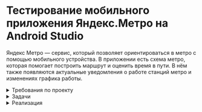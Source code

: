 # Тестирование мобильного приложения Яндекс.Метро на Android Studio



Яндекс Метро — сервис, который позволяет ориентироваться в метро с помощью
мобильного устройства. В приложении есть схема метро, которая помогает
построить маршрут и оценить время в пути. В нём также появляются актуальные
уведомления о работе станций метро и изменениях графика работы.


<details> <summary> Требования по проекту </summary>

#### Макеты 
Макеты расположены по [ссылке](https://www.figma.com/file/RzH5SqcLWrIPnQQW2fmitu/Metro-Dev?node-id=0%3A1)

 #### Архитектура приложения. 
Яндекс Метро — это нативное приложение. Устанавливается на мобильное
устройство пользователя.

#### Поддерживаемые окружения
Поддерживаемые операционные системы: Android 9/10/11/12, iOS 13/14.
Разрешения экранов: 360x640, 375x812, 1080х1920.

#### Интерфейс.
В интерфейсе есть две функциональные области:
- карта метро,
- область ввода станций метро.


#### Карта.

Карта двумерная. Можно перемещать свайпом. Масштабируется пинчем и
спредом.
В стартовом состоянии:
- Если геолокация устройства пользователя определяется в городе с метро, то
активной отмечена станция «Откуда», ближе к которой находится устройство.
- Если геолокация устройства пользователя определяется в городе без метро,
то станция «Откуда» не отмечена.
Как отмечается активная станция — см. на макетах.


#### Построение маршруты.

Маршрут построится, только если заполнить поля «Откуда» и «Куда». Маршруты
на карте интерактивные — пользователь может выбирать тапом станции.

**Пользователь может построить маршрут:**
- **введя название станций в полях «Откуда» и «Куда»;**
- **выбрав станции тапом на карте, если включена опция «Выбор станции
касанием» в настройках;**
- **выбрав ранее построенный маршрут или станцию в истории маршрутов.**


#### Поля ввода «Откуда» и «Куда».

В стартовом состоянии в поле «Откуда»:
- Если геолокация устройства пользователя определяется в городе с метро, то
указана станция, ближе к которой находится устройство.
- Если геолокация устройства пользователя определяется в городе без метро,
то поле пустое.

Пользователь может поменять местами названия станций в полях с помощью
кнопки со стрелочками. Если одно поле пустое, то при нажатии кнопки, название
станции перемещается между полями. Подробнее о работе кнопки при
заполненных полях и построенном маршруте см. в разделе «Информация о
маршруте». В альбомной ориентации поля отображаются в левом нижнем углу, подробнее см. на макетах.


#### Ограничения полей для построения маршрута.

| Название | Тип поля | Возможные значения|Обязательность|
| ----- | :-------: |:-------: |:-------: |
| Откуда  |  текстовое поле |Только буквы русского алфавита, цифры, пробел, тире. Длина не менее 1 и не более 50 символов. Пробелы до и после адреса исчезают при снятии фокуса. Если пользователь соблюдает правила ввода и под введённые символы попадает название станции, то оно отображается для выбора. Если правила не соблюдаются или станций, соответствующих введённым символам, не обнаружилось, станция не отображается. |Да|
| Куда |  текстовое поле |Только буквы русского алфавита, цифры, пробел, тире. Длина не менее 1 и не более 50 символов. Пробелы до и после адреса исчезают при снятии фокуса. Если пользователь соблюдает правила ввода и под введённые символы попадает название станции, то оно отображается для выбора. Если правила не соблюдаются или станций, соответствующих введённым символам, не обнаружилось, станция не отображается.|Да|

#### Выбор станции на карте.

Пользователь может выбрать станцию маршрута на карте:
- **тапом, если включена опция «Выбор станции касанием» в настройках,**
- введя название в поле «Откуда» или «Куда»,
- нажав в карточке станции кнопку «Отсюда» или «Сюда».
  
**Если станция не была выбрана раньше, то при выборе эта станция**
**выделяется, всплывает её карточка. Если станция уже была выбрана**
**раньше, сразу всплывает карточка.**

Как выглядит станция в разных режимах — см. макеты.

#### Карточка станции.

В карточке станции доступны кнопки выбора точки маршрута: «Отсюда» и «Сюда».

У карточки несколько состояний и переходов:
- Если пользователь ещё не выбирал станции для построения маршрута, то при
нажатии кнопки карточка закрывается, в поле ввода названия станции
добавляется название выбранной станции.
- Если после нажатия кнопки строится маршрут, то карточка станции
закрывается.
- Если пользователь нажимает «Отсюда» или «Сюда» на той же станции, что
уже была выбрана, но в другой последовательности, то точки А и В и названия
станций в полях «Отсюда» и «Куда» меняются местами.

Также в карточке отображается:
- название станции;
- номер и название линии метро;
- время открытия и закрытия станции;
- блок с Яндекс Картой и кнопкой «Показать выходы»;
- блок с Яндекс Go;
- кнопка «Добавить станцию в избранное»;
- кнопка «Сообщить об ошибке».
  
Пользователь может свайпом вверх открыть всю карточку станции.
Пользователь может закрыть карточку станции свайпом вниз или нажав на кнопку с крестиком. 

Расположение элементов см. на макетах.
В альбомной ориентации карточка отображается в левом углу экрана, подробнее
см. на макетах.


#### История о маршруте.

Окно с историей о маршруте раскрывается при нажатии на поля «Откуда» и
«Куда». В истории сохраняются как маршруты, так и названия выбранных станций. 

Маршрут и выбранные станции сохраняются в истории после того, как
пользователь построил маршрут.

Маршрут хранится только один — последний построенный.

**Новые станции появляются сверху списка в истории, а станция, которая**
**была первой в списке становится последней.**

**История должна сохраняться в следующих версиях приложения.**

Пользователь может закрыть окно с помощью кнопки «Отменить».


#### Логика построения маршрута.

Маршрут можно построить, только если заполнить поля «Откуда» и «Куда». Как на карте отображается построенный маршрут — см. в макетах.

После построения маршрута всплывает окно с информацией о маршруте.

Пользователь может сбросить маршрут тапом на крестик в окне информации о
маршруте. При закрытии маршрута в поле «Откуда» сохраняется начальная
станция из последнего маршрута. Поле «Куда» и маршрут на схеме сбрасываются, выделение станций пропадает (кроме начальной станции).


#### Информация о маршруте.

Окно с информацией о маршруте открывается после того, как пользователь
выбрал станции маршрута. В альбомной ориентации окно отображается в левом
углу экрана, подробнее см. на макетах.

Пользователь может поменять местами названия станций в полях с помощью
кнопки со стрелочками.

По умолчанию в окне отображаются:
- графические элементы;
- общее время в пути;
- временной интервал маршрута: время отправления и прибытия;
- количество пересадок, если они есть;
- кнопка «Детали маршрута»;
- кнопка «Закрыть»;
- поля «Откуда» и «Куда».
  
Подробности см. на макетах.

**Если текущее время превышает время окончания маршрута, то временной**
**интервал маршрута обновляется. Например, если изначально время**
**маршрута было указано в интервале с 10:45 до 11:00, но текущее время —**
**уже 11:01, то интервал обновится.**

Пользователь может свернуть окно свайпом вниз. Останется только время в пути и названия станций маршрута.

Окно можно закрыть при нажатии на кнопку с крестиком. Маршрут сбросится —
см. блок «Логика построения маршрута».

В портретной ориентации окно разворачивается свайпом вверх. Откроется
детальная информация о маршруте. Также в детали можно попасть по нажатию кнопки «Детали маршрута».

#### Детали маршрута.

В деталях маршрута отображаются:
- участки маршрута, разделённые сообщениями о пересадке;
- сообщение об удобных вагонах для посадки;
- картинка с указанием удобных вагонов;
- станции отправления и прибытия;
- пересадочные станции;
- промежуточные станции;
- кнопка i;
- событие на станции;
- название станции, номер линии и иконка сервиса — для станций,
расположенных в начале каждого участка

**При смене ориентации с портретной на ландшафтную детали маршрута
отображаются в левой части экрана.**

Пользователь может закрыть окно с деталями маршрута либо свайпом вниз, либо
нажав кнопку «Закрыть». В этом случае отображается информация о маршруте —
см. блок «Информация о маршруте». Построенный маршрут не сбрасывается.

#### Смена ориентации экрана.

**При смене ориентации экрана масштаб построенного маршрута сохраняется**
**в том состоянии, которое выбрал пользователь.**

Построенный маршрут должен вписываться в отведённую область экрана на
карте.

**Карточки маршрута, станции и настроек сохраняют своё положение при**
**переходе из портретной ориентации в альбомную и обратно: свёрнутые**
**остаются свёрнутыми, открытые — открытыми, среднее положение**
**переходит в среднее.**

#### Логика работы лонг-тапа по станции метро.

**При нажатии на станцию при помощи лонг-тапа открывается окно карточки
станции с кнопками «Отсюда» и «Сюда». При этом схема остаётся в том же
положении, которое выбрал пользователь.**

При нажатии на станцию и перемещении фокуса на другую станцию окно карточки
станции остаётся открытым, в ней отображается информация о той станции, на
которую сместился фокус.

**Если пользователь отпустил лонг-тап, а фокус был в пустой области карты,
то окно карточки станции закроется.**

#### Настройки.

В настройках пользователь может выбрать город, язык и тему, а также очистить
историю поиска, узнать версию приложения и оставить обратную связь.

#### Язык.

В текущей версии пользователь может выбрать один из двух языков: русский или
английский.

#### Тема.

Пользователь может выбрать тёмную тему:
- Если тёмная тема выключена, то отображается светлая.
- Если тёмная тема включена, то пользовательский интерфейс отображается в
тёмном цвете.
- Если выставлен режим «Автоматически», то тема меняется автоматически: со
светлой на тёмную в 18:00, с тёмной на светлую в 6:00. Время московское.

#### Очистить историю поиска.

Пользователь может очистить историю поиска и маршрутов, нажав кнопку
«Очистить историю поиска». Откроется всплывающее окно с подтверждением
удаления. При нажатии кнопки «Удалить» история поиска и маршрутов удаляется.

#### О приложении.
Пользователь может посмотреть версию сборки приложения и дополнительную
информацию.

#### Обратная связь.
Пользователь может оставить обратную связь. При нажатии на кнопку «Обратная
связь» происходит переход в окно службы поддержки с помощью Webview.

#### Авиарежим или отсутствие соединения
**При отсутствии интернет-соединения появляется уведомление об ошибке.**

 </details>

 <details> <summary> Задачи </summary>

#### Постановка задачи 

Команда Яндекс Метро сделала рефакторинг мобильного приложения на Android — внесла правки в код. Чтобы выпустить новую версию, предварительно нужно: 
- протестировать те части продукта, которых коснулись изменения;
- провести регрессионное тестирование и убедиться, что новую версию можно заливать в стор.
- По результатам проверок необходимо предоставить отчёт о тестировании.
  
#### Задание 1. Подготовка к функциональному тестированию

Требования, которые затронул рефакторинг приложения, выделили полужирным шрифтом. Теперь нужно написать к ним тесты. Оформить проверки в виде чек-листа.

#### Задание 2. Подготовка к регрессионному тестированию
 
Кроме проверок функциональности, затронутой рефакторингом, нужно провести регрессионное тестирование. Для этого написать чек-лист, который учитывает особенности мобильного приложения: 
- Определить, какая функциональность Яндекс Метро взаимодействует с мобильным устройством.
- Зафиксировать мобильные проверки, которые связаны с этой функциональностью.
- Учесть проверки, которые необходимы для любого мобильного приложения.

#### Задание 3. Подготовка к регрессионному тестированию

Протестировать мобильное приложение по своим чек-листам.
Завести баг-репорты в YouTrack.

По итогам прошлого релиза команда определила, на каком устройстве возникает больше всего багов. Поэтому сейчас решили тестировать именно на этой конфигурации: Honor 8, ОС Android 9.0 Pie, разрешение экрана 1080х1920, диагональ 5.5. Важно: тестирование необходимо провести на эмуляторе Android Studio. 

#### Задание 4. Отчёт о тестировании

Оформить проделанную работу в виде отчёта.

  </details>

 <details> <summary> Реализация </summary> 
 
 #### Тестовая документация включающая в себя: Чек-листы по функциональному тестированию,чек-листы по регрессионному тестированию, Баг-репорты.

  [Проект спринта](https://docs.google.com/document/d/12jY1rNEM2BpT8OAEgMLNk1_7PpBLastcn2LdIErv_k8/edit)

 </details>